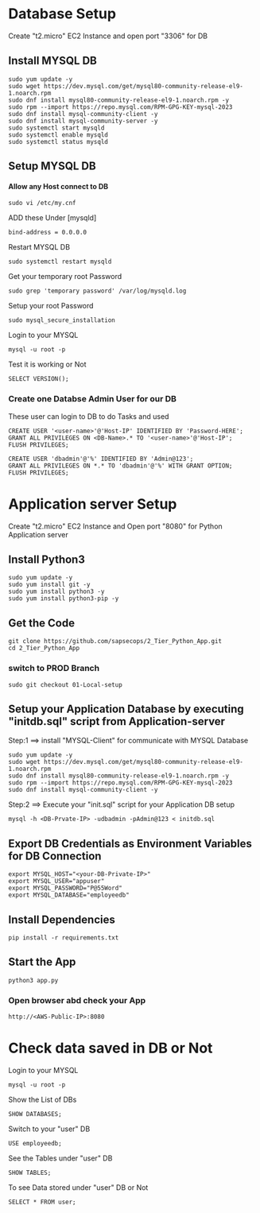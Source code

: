# Database Setup
Create "t2.micro" EC2 Instance and open port "3306" for DB 

## Install MYSQL DB
```
sudo yum update -y
sudo wget https://dev.mysql.com/get/mysql80-community-release-el9-1.noarch.rpm
sudo dnf install mysql80-community-release-el9-1.noarch.rpm -y
sudo rpm --import https://repo.mysql.com/RPM-GPG-KEY-mysql-2023
sudo dnf install mysql-community-client -y
sudo dnf install mysql-community-server -y
sudo systemctl start mysqld
sudo systemctl enable mysqld
sudo systemctl status mysqld
```

## Setup MYSQL DB

#### Allow any Host connect to DB
```
sudo vi /etc/my.cnf
```
ADD these Under [mysqld]
```
bind-address = 0.0.0.0
```
Restart MYSQL DB
```
sudo systemctl restart mysqld
```
Get your temporary root Password
```
sudo grep 'temporary password' /var/log/mysqld.log
```
Setup your root Password
```
sudo mysql_secure_installation
```
Login to your MYSQL
```
mysql -u root -p
```
Test it is working or Not
```
SELECT VERSION();
```
### Create one Databse Admin User for our DB 
These user can login to DB to do Tasks and used 
```
CREATE USER '<user-name>'@'Host-IP' IDENTIFIED BY 'Password-HERE';
GRANT ALL PRIVILEGES ON <DB-Name>.* TO '<user-name>'@'Host-IP';
FLUSH PRIVILEGES;
```

```
CREATE USER 'dbadmin'@'%' IDENTIFIED BY 'Admin@123';
GRANT ALL PRIVILEGES ON *.* TO 'dbadmin'@'%' WITH GRANT OPTION;
FLUSH PRIVILEGES;
```


# Application server Setup

Create "t2.micro" EC2 Instance and Open port "8080" for Python Application server

## Install Python3
```
sudo yum update -y
sudo yum install git -y
sudo yum install python3 -y
sudo yum install python3-pip -y
```
## Get the Code
```
git clone https://github.com/sapsecops/2_Tier_Python_App.git
cd 2_Tier_Python_App
```
### switch to PROD Branch

```
sudo git checkout 01-Local-setup
```
## Setup your Application Database by executing "initdb.sql" script from Application-server

Step:1 ==> install "MYSQL-Client" for communicate with MYSQL Database
```
sudo yum update -y
sudo wget https://dev.mysql.com/get/mysql80-community-release-el9-1.noarch.rpm
sudo dnf install mysql80-community-release-el9-1.noarch.rpm -y
sudo rpm --import https://repo.mysql.com/RPM-GPG-KEY-mysql-2023
sudo dnf install mysql-community-client -y
```
Step:2 ==> Execute your "init.sql" script for your Application DB setup

```
mysql -h <DB-Prvate-IP> -udbadmin -pAdmin@123 < initdb.sql
```

## Export DB Credentials as Environment Variables for DB Connection

```
export MYSQL_HOST="<your-DB-Private-IP>"
export MYSQL_USER="appuser"
export MYSQL_PASSWORD="P@55Word"
export MYSQL_DATABASE="employeedb"
```

## Install Dependencies
```
pip install -r requirements.txt
```

## Start the App
```
python3 app.py
```
### Open browser abd check your App

```
http://<AWS-Public-IP>:8080
```

# Check data saved in DB or Not

Login to your MYSQL
```
mysql -u root -p
```
Show the List of DBs
```
SHOW DATABASES;
```
Switch to your "user" DB
```
USE employeedb;
```

See the Tables under "user" DB
```
SHOW TABLES;
```
To see Data stored under "user" DB or Not
```
SELECT * FROM user;
```



